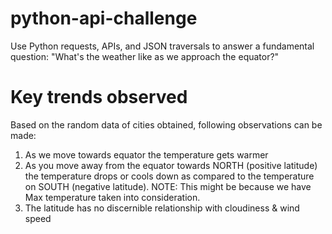 # python-api-challenge
Use Python requests, APIs, and JSON traversals to answer a fundamental question: "What's the weather like as we approach the equator?"

# Key trends observed
Based on the random data of cities obtained, following observations can be made:
1. As we move towards equator the temperature gets warmer
2. As you move away from the equator towards NORTH (positive latitude) the temperature drops or cools down as compared to the temperature on SOUTH (negative latitude). NOTE: This might be because we have Max temperature taken into consideration.
3. The latitude has no discernible relationship with cloudiness & wind speed
